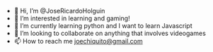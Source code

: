 - 👋 Hi, I’m @JoseRicardoHolguin
- 👀 I’m interested in learning and gaming!
- 🌱 I’m currently learning python and I want to learn Javascript
- 💞️ I’m looking to collaborate on anything that involves videogames
- 📫 How to reach me joechiquito@gmail.com

<!---
JoseRicardoHolguin/JoseRicardoHolguin is a ✨ special ✨ repository because its `README.md` (this file) appears on your GitHub profile.
You can click the Preview link to take a look at your changes.
--->
